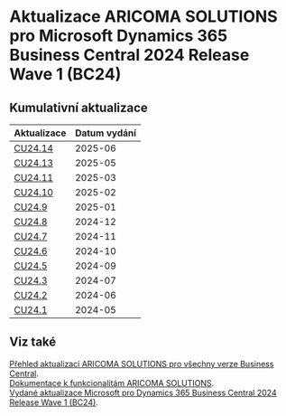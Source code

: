 # Aktualizace ARICOMA SOLUTIONS pro Microsoft Dynamics 365 Business Central 2024 Release Wave 1 (BC24)

## Kumulativní aktualizace

|Aktualizace |Datum vydání  |
|---------|---------|
|[CU24.14](2025-06-CU24.14-Changes_details.md) |2025-06 |
|[CU24.13](2025-05-CU24.13-Changes_details.md) |2025-05 |
|[CU24.11](2025-03-CU24.11-Changes_details.md) |2025-03 |
|[CU24.10](2025-02-CU24.10-Changes_details.md) |2025-02 |
|[CU24.9](2025-01-CU24.09-Changes_details.md) |2025-01 |
|[CU24.8](2024-12-CU24.08-Changes_details.md) |2024-12 |
|[CU24.7](2024-11-CU24.07-Changes_details.md) |2024-11 |
|[CU24.6](2024-10-CU24.06-Changes_details.md) |2024-10 |
|[CU24.5](2024-09-CU24.05-Changes_details.md) |2024-09 |
|[CU24.3](2024-07-CU24.03-Changes_details.md) |2024-07 |
|[CU24.2](2024-06-CU24.02-Changes_details.md) |2024-06 |
|[CU24.1](2024-05-CU24.01-Changes_details.md) |2024-05 |


<!--
|[CU23.4](2024-02-CU23.4-Changes.md) |2024-02 |
|[CU23.3](2024-01-CU23.3-Changes.md) |2024-01 |
|[CU23.2](2023-12-CU23.2-Changes.md) |2023-12 |
|[CU24.2](2024-06-CU24.02-Changes_details.md) |2024-06 |
|[CU24.3](2024-07-CU24.07-Changes_details.md) |2024-07 |
-->

## Viz také

[Přehled aktualizací ARICOMA SOLUTIONS pro všechny verze Business Central](../../index.md).  
[Dokumentace k funkcionalitám ARICOMA SOLUTIONS](https://aricoma.com/docs/cs-cz/dynamics365/business-central/Solutions/solutions.html).  
[Vydané aktualizace Microsoft pro Dynamics 365 Business Central 2024 Release Wave 1 (BC24)](https://learn.microsoft.com/en-us/dynamics365/business-central/dev-itpro/whatsnew/whatsnew-update-24-5).  
